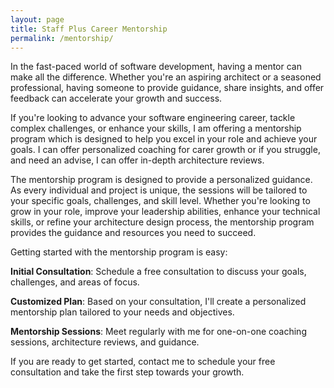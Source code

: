 ```yaml
---
layout: page
title: Staff Plus Career Mentorship
permalink: /mentorship/
---
```



In the fast-paced world of software development, having a mentor can make all the difference. Whether you're an aspiring architect or a seasoned professional, having someone to provide guidance, share insights, and offer feedback can accelerate your growth and success.

If you're looking to advance your software engineering career, tackle complex challenges, or enhance your skills, I am offering a mentorship program which is designed to help you excel in your role and achieve your goals. I can offer personalized coaching for carer growth or if you struggle, and need an advise, I can offer in-depth architecture reviews.

The mentorship program is designed to provide a personalized guidance. As every individual and project is unique, the sessions will be tailored to your specific goals, challenges, and skill level. Whether you're looking to grow in your role, improve your leadership abilities, enhance your technical skills, or refine your architecture design process, the mentorship program provides the guidance and resources you need to succeed.


Getting started with the mentorship program is easy:

**Initial Consultation**: Schedule a free consultation to discuss your goals, challenges, and areas of focus.

**Customized Plan**: Based on your consultation, I'll create a personalized mentorship plan tailored to your needs and objectives.

**Mentorship Sessions**: Meet regularly with me for one-on-one coaching sessions, architecture reviews, and guidance.
 

If you are ready to get started, contact me to schedule your free consultation and take the first step towards your growth.
